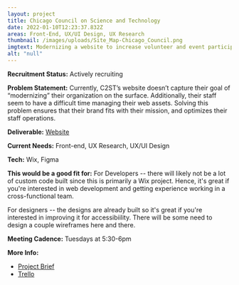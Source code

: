 ```yaml
---
layout: project
title: Chicago Council on Science and Technology
date: 2022-01-10T12:23:37.832Z
areas: Front-End, UX/UI Design, UX Research
thumbnail: /images/uploads/Site_Map-Chicago_Council.png
imgtext: Modernizing a website to increase volunteer and event participation
alt: "null"
---
```

**Recruitment Status:** Actively recruiting

**Problem Statement:** Currently, C2ST’s website doesn’t capture their goal of “modernizing” their organization on the surface. Additionally, their staff seem to have a difficult time managing their web assets. Solving this problem ensures that their brand fits with their mission, and optimizes their staff operations.

**Deliverable:** [Website](https://www.c2st.org/)

**Current Needs:** Front-end, UX Research, UX/UI Design

**Tech:** Wix, Figma

**This would be a good fit for:** For Developers -- there will likely not be a lot of custom code built since this is primarily a Wix project. Hence, it's great if you're interested in web development and getting experience working in a cross-functional team.

For designers -- the designs are already built so it's great if you're interested in improving it for accessibiility. There will be some need to design a couple wireframes here and there.

**Meeting Cadence:** Tuesdays at 5:30-6pm

**More Info:**
- [Project Brief](https://docs.google.com/document/d/1INlaxG-2HY9RJ6T3x7_yHJIQYEAwlDfUJTyrC_dDkFY/edit?usp=sharing)
- [Trello](https://trello.com/b/hNmFqUFT/chicago-council-on-science-technology)
